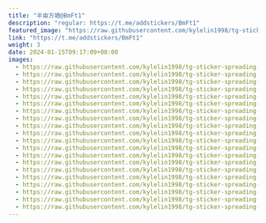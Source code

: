 ```yaml
---
title: "半亩方塘@BmFt1"
description: "regular: https://t.me/addstickers/BmFt1"
featured_image: "https://raw.githubusercontent.com/kylelin1998/tg-sticker-spreading-worldwide-images/main/img/c4e0835a-3b68-4ad0-9685-e53779c775bd.jpg"
link: "https://t.me/addstickers/BmFt1"
weight: 3
date: 2024-01-15T09:17:09+08:00
images:
  - https://raw.githubusercontent.com/kylelin1998/tg-sticker-spreading-worldwide-images/main/img/c4e0835a-3b68-4ad0-9685-e53779c775bd.jpg
  - https://raw.githubusercontent.com/kylelin1998/tg-sticker-spreading-worldwide-images/main/img/cd2e5544-8f0f-49ad-bba2-93dadeb2e4d0.jpg
  - https://raw.githubusercontent.com/kylelin1998/tg-sticker-spreading-worldwide-images/main/img/db6e357b-667f-41d5-a3d4-4fb81d61f083.jpg
  - https://raw.githubusercontent.com/kylelin1998/tg-sticker-spreading-worldwide-images/main/img/47be0d15-66c6-403a-9aff-d64f604cd533.jpg
  - https://raw.githubusercontent.com/kylelin1998/tg-sticker-spreading-worldwide-images/main/img/4d2bcce0-7978-466b-a624-657bbfdd3d6f.jpg
  - https://raw.githubusercontent.com/kylelin1998/tg-sticker-spreading-worldwide-images/main/img/524f5100-0bc7-4626-a50b-128e9cadb510.jpg
  - https://raw.githubusercontent.com/kylelin1998/tg-sticker-spreading-worldwide-images/main/img/61cb2b6f-0cc0-4872-9486-01fddf2e4a0d.jpg
  - https://raw.githubusercontent.com/kylelin1998/tg-sticker-spreading-worldwide-images/main/img/86dc8f5d-4d13-4c37-83ed-b6cb2c3eb47a.jpg
  - https://raw.githubusercontent.com/kylelin1998/tg-sticker-spreading-worldwide-images/main/img/7c811f3e-2762-48f7-afdd-88677cea0db6.jpg
  - https://raw.githubusercontent.com/kylelin1998/tg-sticker-spreading-worldwide-images/main/img/1c133932-ac8f-4f8a-b609-5a43a2eb17c4.jpg
  - https://raw.githubusercontent.com/kylelin1998/tg-sticker-spreading-worldwide-images/main/img/f0d1e2fa-7bd7-44f1-a86f-cd3812e5abcf.jpg
  - https://raw.githubusercontent.com/kylelin1998/tg-sticker-spreading-worldwide-images/main/img/e12fa3df-08f4-4eda-9fd9-0c7aa6bbcc21.jpg
  - https://raw.githubusercontent.com/kylelin1998/tg-sticker-spreading-worldwide-images/main/img/88c95cd4-8247-42d0-97ee-4fb999be58b0.jpg
  - https://raw.githubusercontent.com/kylelin1998/tg-sticker-spreading-worldwide-images/main/img/1ea87ee0-bc8d-4b9e-aaf0-2bf9ab6dc7ff.jpg
  - https://raw.githubusercontent.com/kylelin1998/tg-sticker-spreading-worldwide-images/main/img/882d0d8c-7b52-4668-b288-31d9eceae24c.jpg
  - https://raw.githubusercontent.com/kylelin1998/tg-sticker-spreading-worldwide-images/main/img/d021f8ef-edb5-4815-a448-49f09ccb40df.jpg
  - https://raw.githubusercontent.com/kylelin1998/tg-sticker-spreading-worldwide-images/main/img/d30f6f33-b49a-4680-8802-a106d34b75aa.jpg
  - https://raw.githubusercontent.com/kylelin1998/tg-sticker-spreading-worldwide-images/main/img/36d75687-1059-4366-af58-e25c68ce1a67.jpg
  - https://raw.githubusercontent.com/kylelin1998/tg-sticker-spreading-worldwide-images/main/img/6cb40dc6-bf18-4210-8212-f6e583cde3a4.jpg
  - https://raw.githubusercontent.com/kylelin1998/tg-sticker-spreading-worldwide-images/main/img/970fddc2-db78-4506-b56c-dadd4c8d2c48.jpg
---
```

